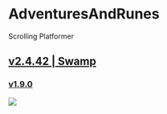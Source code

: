 # AdventuresAndRunes
Scrolling Platformer
## [v2.4.42 | Swamp](https://github.com/Agzam4/AdventuresAndRunes/blob/main/Adventures%20%26%20Runes%20v2.4.42.jar)

### [v1.9.0](https://github.com/Agzam4/AdventuresAndRunes/blob/main/Adventures%20%26%20Runes%20v1.9.0.jar)

![](https://repository-images.githubusercontent.com/340653379/fec56b80-9e2d-11eb-9154-5309d6cb817e)

